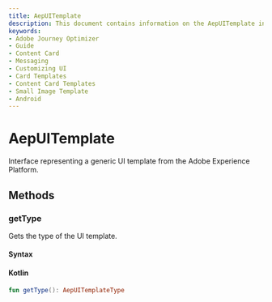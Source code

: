 ```yaml
---
title: AepUITemplate
description: This document contains information on the AepUITemplate interface.
keywords:
- Adobe Journey Optimizer
- Guide
- Content Card
- Messaging
- Customizing UI
- Card Templates
- Content Card Templates
- Small Image Template
- Android
---
```


# AepUITemplate

Interface representing a generic UI template from the Adobe Experience Platform.

## Methods

### getType

Gets the type of the UI template.

#### Syntax

<CodeBlock slots="heading, code" repeat="1" languages="Kotlin" />

#### Kotlin

``` kotlin
fun getType(): AepUITemplateType
```
